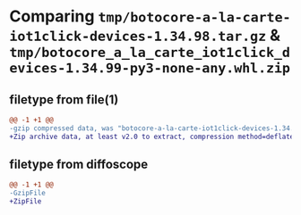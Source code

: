 # Comparing `tmp/botocore-a-la-carte-iot1click-devices-1.34.98.tar.gz` & `tmp/botocore_a_la_carte_iot1click_devices-1.34.99-py3-none-any.whl.zip`

## filetype from file(1)

```diff
@@ -1 +1 @@
-gzip compressed data, was "botocore-a-la-carte-iot1click-devices-1.34.98.tar", last modified: Sat May  4 01:01:24 2024, max compression
+Zip archive data, at least v2.0 to extract, compression method=deflate
```

## filetype from diffoscope

```diff
@@ -1 +1 @@
-GzipFile
+ZipFile
```

